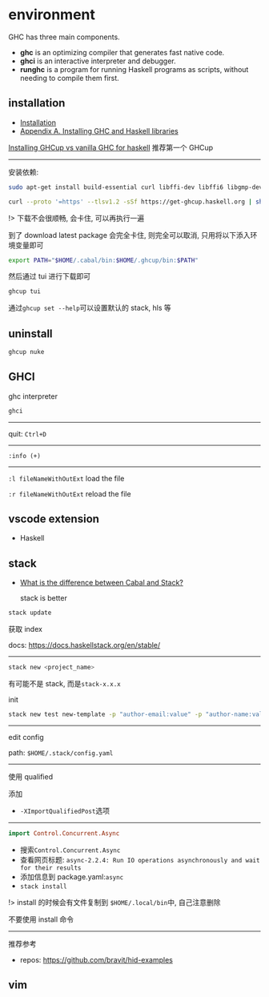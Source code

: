 # environment

GHC has three main components.

- **ghc** is an optimizing compiler that generates fast native code.
- **ghci** is an interactive interpreter and debugger.
- **runghc** is a program for running Haskell programs as scripts, without needing to compile them first.

## installation

- [Installation](https://www.haskell.org/ghcup/install/#how-to-install)
- [Appendix A. Installing GHC and Haskell libraries](https://book.realworldhaskell.org/read/installing-ghc-and-haskell-libraries.html)

[Installing GHCup vs vanilla GHC for haskell](https://stackoverflow.com/questions/72056777/installing-ghcup-vs-vanilla-ghc-for-haskell) 推荐第一个 GHCup

---

安装依赖:

```bash
sudo apt-get install build-essential curl libffi-dev libffi6 libgmp-dev libgmp10 libncurses-dev libncurses5 libtinfo5
```

```bash
curl --proto '=https' --tlsv1.2 -sSf https://get-ghcup.haskell.org | sh
```

!> 下载不会很顺畅, 会卡住, 可以再执行一遍

到了 download latest package 会完全卡住, 则完全可以取消, 只用将以下添入环境变量即可

```bash
export PATH="$HOME/.cabal/bin:$HOME/.ghcup/bin:$PATH"
```

然后通过 tui 进行下载即可

```bash
ghcup tui
```

通过`ghcup set --help`可以设置默认的 stack, hls 等

## uninstall

```bash
ghcup nuke
```

## GHCI

ghc interpreter

```bash
ghci
```

---

quit: `Ctrl+D`

---

`:info (+)`

---

`:l fileNameWithOutExt` load the file

`:r fileNameWithOutExt` reload the file

## vscode extension

- Haskell

## stack

- [What is the difference between Cabal and Stack?](https://stackoverflow.com/questions/30913145/what-is-the-difference-between-cabal-and-stack)

  stack is better

```bash
stack update
```

获取 index

docs: https://docs.haskellstack.org/en/stable/

---

```bash
stack new <project_name>
```

有可能不是 stack, 而是`stack-x.x.x`

init

```bash
stack new test new-template -p "author-email:value" -p "author-name:value" -p "category:value" -p "copyright:value" -p "github-username:value"
```

---

edit config

path: `$HOME/.stack/config.yaml`

---

使用 qualified

添加

- `-XImportQualifiedPost`选项

---

```hs
import Control.Concurrent.Async
```

- 搜索`Control.Concurrent.Async`
- 查看网页标题: `async-2.2.4: Run IO operations asynchronously and wait for their results`
- 添加信息到 package.yaml:`async`
- `stack install`

!> install 的时候会有文件复制到 `$HOME/.local/bin`中, 自己注意删除

不要使用 install 命令

---

推荐参考

- repos: https://github.com/bravit/hid-examples

## vim
